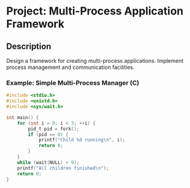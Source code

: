 # Project: Multi-Process Application Framework

## Description
Design a framework for creating multi-process applications. Implement process management and communication facilities.

### Example: Simple Multi-Process Manager (C)
```c
#include <stdio.h>
#include <unistd.h>
#include <sys/wait.h>

int main() {
    for (int i = 0; i < 3; ++i) {
        pid_t pid = fork();
        if (pid == 0) {
            printf("Child %d running\n", i);
            return 0;
        }
    }
    while (wait(NULL) > 0);
    printf("All children finished\n");
    return 0;
}
```
